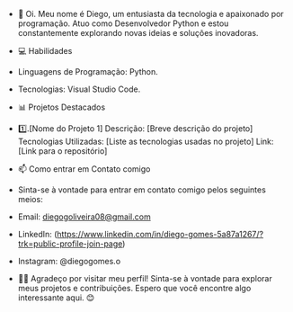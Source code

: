 - 👋 Oi. Meu nome é Diego, um entusiasta da tecnologia e apaixonado por programação. Atuo como Desenvolvedor Python e estou constantemente explorando novas ideias e soluções inovadoras.

- 💻 Habilidades
- Linguagens de Programação: Python.
- Tecnologias: Visual Studio Code.

- 📊 Projetos Destacados
- 1️⃣.[Nome do Projeto 1]
  Descrição: [Breve descrição do projeto]
  Tecnologias Utilizadas: [Liste as tecnologias usadas no projeto]
  Link: [Link para o repositório]

- 📫 Como entrar em Contato comigo
- Sinta-se à vontade para entrar em contato comigo pelos seguintes meios:
- Email: diegogoliveira08@gmail.com
- LinkedIn: (https://www.linkedin.com/in/diego-gomes-5a87a1267/?trk=public-profile-join-page)
- Instagram: @diegogomes.o

- 👍🏻 Agradeço por visitar meu perfil! Sinta-se à vontade para explorar meus projetos e contribuições. Espero que você encontre algo interessante aqui. 😊

<!---
Diih0801/Diih0801 is a ✨ special ✨ repository because its `README.md` (this file) appears on your GitHub profile.
You can click the Preview link to take a look at your changes.
--->
